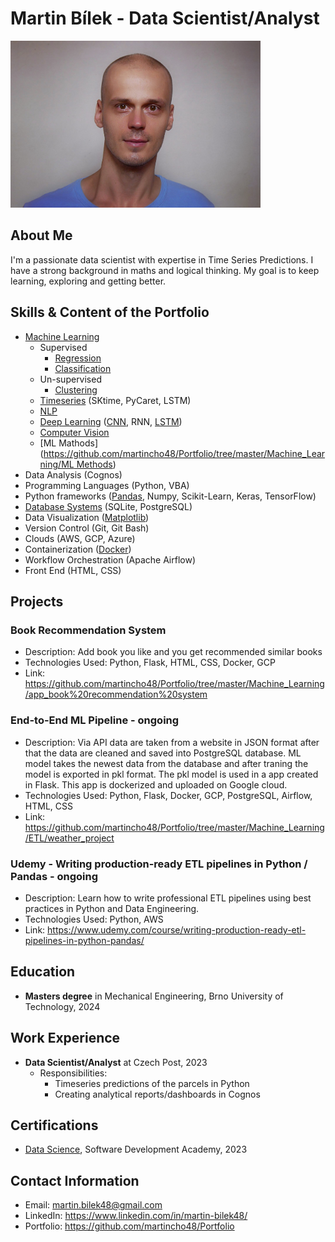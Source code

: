 # Martin Bílek - Data Scientist/Analyst


<img src="images/personal.jpg" alt="Example Image" width="400">



## About Me
I'm a passionate data scientist with expertise in Time Series Predictions. I have a strong background in maths and logical thinking. My goal is to keep learning, exploring and getting better.

## Skills & Content of the Portfolio
- [Machine Learning](https://github.com/martincho48/Portfolio/tree/master/Machine_Learning)
  - Supervised 
    - [Regression](https://github.com/martincho48/Portfolio/tree/master/Machine_Learning/Regression)
    - [Classification](https://github.com/martincho48/Portfolio/tree/master/Machine_Learning/Classification)
  - Un-supervised 
    - [Clustering](https://github.com/martincho48/Portfolio/tree/master/Machine_Learning/Clustering)
  - [Timeseries](https://github.com/martincho48/Portfolio/tree/master/Machine_Learning/Time_Series) (SKtime, PyCaret, LSTM)
  - [NLP](https://github.com/martincho48/Portfolio/tree/master/Machine_Learning/NLP)
  - [Deep Learning](https://github.com/martincho48/Portfolio/tree/master/Machine_Learning/Classification/Titanic-Classification-Neural%20Networks-Optuna) ([CNN](https://github.com/martincho48/Portfolio/tree/master/Machine_Learning/Computer%20Vision/Digit_Recognizer-CV), RNN, [LSTM](https://github.com/martincho48/Portfolio/tree/master/Machine_Learning/Time_Series))
  - [Computer Vision](https://github.com/martincho48/Portfolio/tree/master/Machine_Learning/Computer%20Vision)
  - [ML Mathods]([https://github.com/martincho48/Portfolio/tree/master/Machine_Learning/ML Methods](https://github.com/martincho48/Portfolio/tree/master/Machine_Learning/ML%20Methods))
- Data Analysis (Cognos)
- Programming Languages (Python, VBA)
- Python frameworks ([Pandas](https://github.com/martincho48/Portfolio/tree/master/Python/Counting_Profit-Pandas-Matplotlib), Numpy, Scikit-Learn, Keras, TensorFlow)
- [Database Systems](https://github.com/martincho48/Portfolio/tree/master/Database_Systems) (SQLite, PostgreSQL)
- Data Visualization ([Matplotlib](https://github.com/martincho48/Portfolio/tree/master/Python/Counting_Profit-Pandas-Matplotlib))
- Version Control (Git, Git Bash)
- Clouds (AWS, GCP, Azure)
- Containerization ([Docker](https://github.com/martincho48/Portfolio/tree/master/Machine_Learning/Time_Series/Portland%20Oregon%20Ridership-ARIMA-SARIMA/docker))
- Workflow Orchestration (Apache Airflow)
- Front End (HTML, CSS)

## Projects
### Book Recommendation System
- Description: Add book you like and you get recommended similar books
- Technologies Used: Python, Flask, HTML, CSS, Docker, GCP
- Link: https://github.com/martincho48/Portfolio/tree/master/Machine_Learning/app_book%20recommendation%20system

### End-to-End ML Pipeline - ongoing
- Description: Via API data are taken from a website in JSON format after that the data are cleaned and saved into PostgreSQL database. ML model takes the newest data from the database and after traning the model is exported in pkl format. The pkl model is used in a app created in Flask. This app is dockerized and uploaded on Google cloud. 
- Technologies Used: Python, Flask, Docker, GCP, PostgreSQL, Airflow, HTML, CSS
- Link: https://github.com/martincho48/Portfolio/tree/master/Machine_Learning/ETL/weather_project

### Udemy - Writing production-ready ETL pipelines in Python / Pandas - ongoing
- Description: Learn how to write professional ETL pipelines using best practices in Python and Data Engineering.
- Technologies Used: Python, AWS
- Link: https://www.udemy.com/course/writing-production-ready-etl-pipelines-in-python-pandas/




## Education
- **Masters degree** in Mechanical Engineering, Brno University of Technology, 2024
## Work Experience
- **Data Scientist/Analyst** at Czech Post, 2023
  - Responsibilities: 
    - Timeseries predictions of the parcels in Python
    - Creating analytical reports/dashboards in Cognos

## Certifications
- [Data Science](https://app.diplomasafe.com/en-US/diploma/ddf01102ce4db3d10826c9c82196de4eafc66599d/data-science/linkedin), Software Development Academy, 2023

## Contact Information
- Email: martin.bilek48@gmail.com
- LinkedIn: https://www.linkedin.com/in/martin-bilek48/
- Portfolio: https://github.com/martincho48/Portfolio



